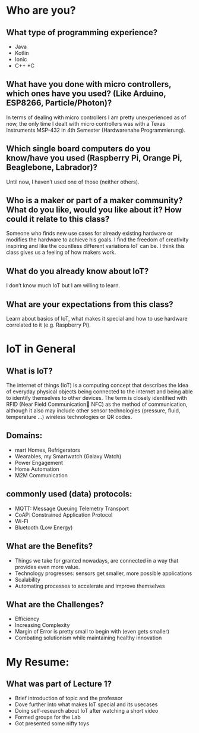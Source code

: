 # Who are you?

## What type of programming experience?
* Java
* Kotlin
* Ionic
* C++
*C

## What have you done with micro controllers, which ones have you used? (Like Arduino, ESP8266, Particle/Photon)?
In terms of dealing with micro controllers I am pretty unexperienced as of now, the only time I dealt with micro controllers was with a Texas Instruments MSP-432 in 4th Semester (Hardwarenahe Programmierung).

## Which single board computers do you know/have you used (Raspberry Pi, Orange Pi, Beaglebone, Labrador)? 
Until now, I haven’t used one of those (neither others).

## Who is a maker or part of a maker community? What do you like, would you like about it? How could it relate to this class?
Someone who finds new use cases for already existing hardware or modifies the hardware to achieve his goals. I find the freedom of creativity inspiring and like the countless different variations IoT can be. I think this class gives us a feeling of how makers work.

## What do you already know about IoT?
I don’t know much IoT but I am willing to learn.

## What are your expectations from this class?
Learn about basics of IoT, what makes it special and how to use hardware correlated to it (e.g. Raspberry Pi).

# IoT in General
## What is IoT?
The internet of things (IoT) is a computing concept that describes the idea of everyday physical objects being connected to the internet and being able to identify themselves to other devices. The term is closely identified with RFID (Near Field Communication NFC) as the method of communication, although it also may include other sensor technologies (pressure, fluid, temperature …) wireless technologies or QR codes.

## Domains:
* mart Homes, Refrigerators
* Wearables, my Smartwatch (Galaxy Watch)
* Power Engagement
* Home Automation
* M2M Communication

## commonly used (data) protocols:
* MQTT: Message Queuing Telemetry Transport
* CoAP: Constrained Application Protocol
* Wi-Fi
* Bluetooth (Low Energy)

## What are the Benefits?
* Things we take for granted nowadays, are connected in a way that provides even more value.
* Technology progresses: sensors get smaller, more possible applications
* Scalability
* Automating processes to accelerate and improve themselves

## What are the Challenges?
* Efficiency
* Increasing Complexity
* Margin of Error is pretty small to begin with (even gets smaller)
* Combating solutionism while maintaining healthy innovation

# My Resume:
## What was part of Lecture 1?
* Brief introduction of topic and the professor
* Dove further into what makes IoT special and its usecases
* Doing self-research about IoT after watching a short video
* Formed groups for the Lab
* Got presented some nifty toys

